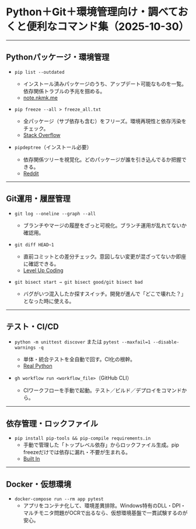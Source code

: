 # Python＋Git＋環境管理向け・調べておくと便利なコマンド集（2025-10-30）

---

## Pythonパッケージ・環境管理

- `pip list --outdated`
  - インストール済みパッケージのうち、アップデート可能なものを一覧。依存関係トラブルの予兆を掴める。
  - [note.nkmk.me](https://note.nkmk.me/python-pip-list-outdated/)

- `pip freeze --all > freeze_all.txt`
  - 全パッケージ（サブ依存も含む）をフリーズ。環境再現性と依存汚染をチェック。
  - [Stack Overflow](https://stackoverflow.com/questions/34704335/pip-freeze-all-packages-including-dependencies)

- `pipdeptree`（インストール必要）　
  - 依存関係ツリーを視覚化。どのパッケージが誰を引き込んでるか把握できる。
  - [Reddit](https://www.reddit.com/r/Python/comments/7w2w2g/pipdeptree_a_command_line_utility_to_display/)

---

## Git運用・履歴管理

- `git log --oneline --graph --all`
  - ブランチやマージの履歴をざっと可視化。ブランチ運用が乱れてないか確認用。

- `git diff HEAD~1`
  - 直前コミットとの差分チェック。意図しない変更が混ざってないか即座に確認できる。
  - [Level Up Coding](https://levelup.gitconnected.com/git-diff-explained-6c7e4b6cfa75)

- `git bisect start → git bisect good/git bisect bad`
  - バグがいつ混入したか探すスイッチ。開発が進んで「どこで壊れた？」となった時に使える。

---

## テスト・CI/CD

- `python -m unittest discover` または `pytest --maxfail=1 --disable-warnings -q`
  - 単体・統合テストを全自動で回す。CI化の根幹。
  - [Real Python](https://realpython.com/python-testing/)

- `gh workflow run <workflow_file>`（GitHub CLI）
  - CIワークフローを手動で起動。テスト／ビルド／デプロイをコマンドから。

---

## 依存管理・ロックファイル

- `pip install pip‑tools && pip-compile requirements.in`
  - 手動で管理した「トップレベル依存」からロックファイル生成。pip freezeだけでは依存に漏れ・不要が生まれる。
  - [Built In](https://builtin.com/software-engineering-perspectives/pip-tools-python)

---

## Docker・仮想環境

- `docker-compose run --rm app pytest`
  - アプリをコンテナ化して、環境差異排除。Windows特有のDLL・DPI・マルチモニタ問題がOCRで出るなら、仮想環境基盤で一貫試験するのが安心。
